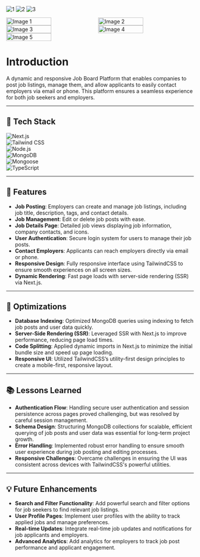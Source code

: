 ![1](https://github.com/user-attachments/assets/b7b4788f-8878-4cd4-a532-0b74ce4612f5)
![2](https://github.com/user-attachments/assets/0dc181e6-6c3a-43f1-af0f-c509499797f7)
![3](https://github.com/user-attachments/assets/b977b442-cd40-46b3-9cef-a2b53b019987)

<div style="display: flex; flex-wrap: wrap; gap: 0;">
  <img src="https://github.com/user-attachments/assets/41d92f07-b210-40b4-8f23-246806e668ed" alt="Image 1" style="width: 49%;" />
  <img src="https://github.com/user-attachments/assets/59b94ca1-f97b-4ab7-b942-ffdd926cc90e" alt="Image 2" style="width: 49%;" />
  <img src="https://github.com/user-attachments/assets/21fb4a59-3c66-4467-8042-2a0f3f34ba6c" alt="Image 3" style="width: 49%;" />
  <img src="https://github.com/user-attachments/assets/31f81f0a-27dd-4bc1-8a07-4e847d68f495" alt="Image 4" style="width: 49%;" />
  <img src="https://github.com/user-attachments/assets/c1863770-84cc-403e-96b0-c72dc9ac0dff" alt="Image 5" style="width: 49%;" />
</div>


# Introduction

A dynamic and responsive Job Board Platform that enables companies to post job listings, manage them, and allow applicants to easily contact employers via email or phone. This platform ensures a seamless experience for both job seekers and employers.

---

## 🚀 **Tech Stack**

![Next.js](https://img.shields.io/badge/Next.js-000000?style=for-the-badge&logo=next.js&logoColor=white)  
![Tailwind CSS](https://img.shields.io/badge/Tailwind%20CSS-06B6D4?style=for-the-badge&logo=tailwind-css&logoColor=white)  
![Node.js](https://img.shields.io/badge/Node.js-339933?style=for-the-badge&logo=node.js&logoColor=white)  
![MongoDB](https://img.shields.io/badge/MongoDB-47A248?style=for-the-badge&logo=mongodb&logoColor=white)  
![Mongoose](https://img.shields.io/badge/Mongoose-AA2929?style=for-the-badge&logo=mongoose&logoColor=white)  
![TypeScript](https://img.shields.io/badge/TypeScript-007ACC?style=for-the-badge&logo=typescript&logoColor=white)


---

## 🌟 **Features**

- **Job Posting**: Employers can create and manage job listings, including job title, description, tags, and contact details.
- **Job Management**: Edit or delete job posts with ease.
- **Job Details Page**: Detailed job views displaying job information, company contacts, and icons.
- **User Authentication**: Secure login system for users to manage their job posts.
- **Contact Employers**: Applicants can reach employers directly via email or phone.
- **Responsive Design**: Fully responsive interface using TailwindCSS to ensure smooth experiences on all screen sizes.
- **Dynamic Rendering**: Fast page loads with server-side rendering (SSR) via Next.js.

---

## 🔧 **Optimizations**

- **Database Indexing**: Optimized MongoDB queries using indexing to fetch job posts and user data quickly.
- **Server-Side Rendering (SSR)**: Leveraged SSR with Next.js to improve performance, reducing page load times.
- **Code Splitting**: Applied dynamic imports in Next.js to minimize the initial bundle size and speed up page loading.
- **Responsive UI**: Utilized TailwindCSS’s utility-first design principles to create a mobile-first, responsive layout.

---

## 📚 **Lessons Learned**

- **Authentication Flow**: Handling secure user authentication and session persistence across pages proved challenging, but was resolved by careful session management.
- **Schema Design**: Structuring MongoDB collections for scalable, efficient querying of job posts and user data was essential for long-term project growth.
- **Error Handling**: Implemented robust error handling to ensure smooth user experience during job posting and editing processes.
- **Responsive Challenges**: Overcame challenges in ensuring the UI was consistent across devices with TailwindCSS's powerful utilities.

---

## 💡 **Future Enhancements**

- **Search and Filter Functionality**: Add powerful search and filter options for job seekers to find relevant job listings.
- **User Profile Pages**: Implement user profiles with the ability to track applied jobs and manage preferences.
- **Real-time Updates**: Integrate real-time job updates and notifications for job applicants and employers.
- **Advanced Analytics**: Add analytics for employers to track job post performance and applicant engagement.


